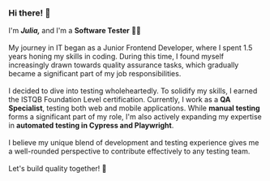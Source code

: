 ### Hi there! 👋 
I'm <b><i>Julia,</i> </b> and I'm a <b>Software Tester</b> 👩‍💻
<br><br>
My journey in IT began as a Junior Frontend Developer, where I spent 1.5 years honing my skills in coding. During this time, I found myself increasingly drawn towards quality assurance tasks, which gradually became a significant part of my job responsibilities.
<br><br>
I decided to dive into testing wholeheartedly. To solidify my skills, I earned the ISTQB Foundation Level certification. Currently, I work as a <b>QA Specialist</b>, testing both web and mobile applications. While <b>manual testing</b> forms a significant part of my role, I'm also actively expanding my expertise in <b>automated testing in Cypress and Playwright</b>. 
<br><br>
I believe my unique blend of development and testing experience gives me a well-rounded perspective to contribute effectively to any testing team.
<br><br>
Let's build quality together! 🚀
